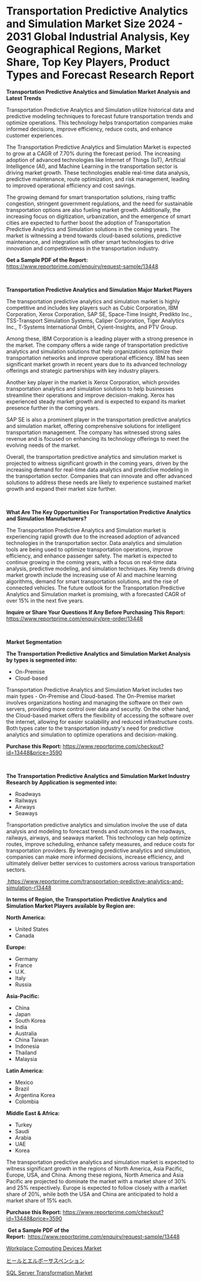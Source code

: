 <p><h1>Transportation Predictive Analytics and Simulation Market Size 2024 - 2031 Global Industrial Analysis, Key Geographical Regions, Market Share, Top Key Players, Product Types and Forecast Research Report</h1></p><p><strong>Transportation Predictive Analytics and Simulation Market Analysis and Latest Trends</strong></p>
<p><p>Transportation Predictive Analytics and Simulation utilize historical data and predictive modeling techniques to forecast future transportation trends and optimize operations. This technology helps transportation companies make informed decisions, improve efficiency, reduce costs, and enhance customer experiences.</p><p>The Transportation Predictive Analytics and Simulation Market is expected to grow at a CAGR of 7.70% during the forecast period. The increasing adoption of advanced technologies like Internet of Things (IoT), Artificial Intelligence (AI), and Machine Learning in the transportation sector is driving market growth. These technologies enable real-time data analysis, predictive maintenance, route optimization, and risk management, leading to improved operational efficiency and cost savings.</p><p>The growing demand for smart transportation solutions, rising traffic congestion, stringent government regulations, and the need for sustainable transportation options are also fueling market growth. Additionally, the increasing focus on digitization, urbanization, and the emergence of smart cities are expected to further boost the adoption of Transportation Predictive Analytics and Simulation solutions in the coming years. The market is witnessing a trend towards cloud-based solutions, predictive maintenance, and integration with other smart technologies to drive innovation and competitiveness in the transportation industry.</p></p>
<p><strong>Get a Sample PDF of the Report:&nbsp;</strong> <a href="https://www.reportprime.com/enquiry/request-sample/13448">https://www.reportprime.com/enquiry/request-sample/13448</a></p>
<p>&nbsp;</p>
<p><strong>Transportation Predictive Analytics and Simulation Major Market Players</strong></p>
<p><p>The transportation predictive analytics and simulation market is highly competitive and includes key players such as Cubic Corporation, IBM Corporation, Xerox Corporation, SAP SE, Space-Time Insight, Predikto Inc., TSS-Transport Simulation Systems, Caliper Corporation, Tiger Analytics Inc., T-Systems International GmbH, Cyient-Insights, and PTV Group.</p><p>Among these, IBM Corporation is a leading player with a strong presence in the market. The company offers a wide range of transportation predictive analytics and simulation solutions that help organizations optimize their transportation networks and improve operational efficiency. IBM has seen significant market growth in recent years due to its advanced technology offerings and strategic partnerships with key industry players.</p><p>Another key player in the market is Xerox Corporation, which provides transportation analytics and simulation solutions to help businesses streamline their operations and improve decision-making. Xerox has experienced steady market growth and is expected to expand its market presence further in the coming years.</p><p>SAP SE is also a prominent player in the transportation predictive analytics and simulation market, offering comprehensive solutions for intelligent transportation management. The company has witnessed strong sales revenue and is focused on enhancing its technology offerings to meet the evolving needs of the market.</p><p>Overall, the transportation predictive analytics and simulation market is projected to witness significant growth in the coming years, driven by the increasing demand for real-time data analytics and predictive modeling in the transportation sector. Companies that can innovate and offer advanced solutions to address these needs are likely to experience sustained market growth and expand their market size further.</p></p>
<p>&nbsp;</p>
<p><strong>What Are The Key Opportunities For Transportation Predictive Analytics and Simulation Manufacturers?</strong></p>
<p><p>The Transportation Predictive Analytics and Simulation market is experiencing rapid growth due to the increased adoption of advanced technologies in the transportation sector. Data analytics and simulation tools are being used to optimize transportation operations, improve efficiency, and enhance passenger safety. The market is expected to continue growing in the coming years, with a focus on real-time data analysis, predictive modeling, and simulation techniques. Key trends driving market growth include the increasing use of AI and machine learning algorithms, demand for smart transportation solutions, and the rise of connected vehicles. The future outlook for the Transportation Predictive Analytics and Simulation market is promising, with a forecasted CAGR of over 15% in the next five years.</p></p>
<p><strong>Inquire or Share Your Questions If Any Before Purchasing This Report:</strong> <a href="https://www.reportprime.com/enquiry/pre-order/13448">https://www.reportprime.com/enquiry/pre-order/13448</a></p>
<p>&nbsp;</p>
<p><strong>Market Segmentation</strong></p>
<p><strong>The Transportation Predictive Analytics and Simulation Market Analysis by types is segmented into:</strong></p>
<p><ul><li>On-Premise</li><li>Cloud-based</li></ul></p>
<p><p>Transportation Predictive Analytics and Simulation Market includes two main types - On-Premise and Cloud-based. The On-Premise market involves organizations hosting and managing the software on their own servers, providing more control over data and security. On the other hand, the Cloud-based market offers the flexibility of accessing the software over the internet, allowing for easier scalability and reduced infrastructure costs. Both types cater to the transportation industry's need for predictive analytics and simulation to optimize operations and decision-making.</p></p>
<p><strong>Purchase this Report:&nbsp;</strong><a href="https://www.reportprime.com/checkout?id=13448&price=3590">https://www.reportprime.com/checkout?id=13448&price=3590</a></p>
<p>&nbsp;</p>
<p><strong>The Transportation Predictive Analytics and Simulation Market Industry Research by Application is segmented into:</strong></p>
<p><ul><li>Roadways</li><li>Railways</li><li>Airways</li><li>Seaways</li></ul></p>
<p><p>Transportation predictive analytics and simulation involve the use of data analysis and modeling to forecast trends and outcomes in the roadways, railways, airways, and seaways market. This technology can help optimize routes, improve scheduling, enhance safety measures, and reduce costs for transportation providers. By leveraging predictive analytics and simulation, companies can make more informed decisions, increase efficiency, and ultimately deliver better services to customers across various transportation sectors.</p></p>
<p><a href="https://www.reportprime.com/transportation-predictive-analytics-and-simulation-r13448">&nbsp;https://www.reportprime.com/transportation-predictive-analytics-and-simulation-r13448</a></p>
<p><strong>In terms of Region, the Transportation Predictive Analytics and Simulation Market Players available by Region are:</strong></p>
<p>
    <p> <strong> North America: </strong>
        <ul>
            <li>United States</li>
            <li>Canada</li>
        </ul>
        </p> 
    <p> <strong> Europe: </strong>
        <ul>
            <li>Germany</li>
            <li>France</li>
            <li>U.K.</li>
            <li>Italy</li>
            <li>Russia</li>
        </ul>
        </p> 
    <p> <strong> Asia-Pacific: </strong>
        <ul>
            <li>China</li>
            <li>Japan</li>
            <li>South Korea</li>
            <li>India</li>
            <li>Australia</li>
            <li>China Taiwan</li>
            <li>Indonesia</li>
            <li>Thailand</li>
            <li>Malaysia</li>
        </ul>
        </p> 
    <p> <strong> Latin America: </strong>
        <ul>
            <li>Mexico</li>
            <li>Brazil</li>
            <li>Argentina Korea</li>
            <li>Colombia</li>
        </ul>
        </p> 
    <p> <strong> Middle East & Africa: </strong>
        <ul>
            <li>Turkey</li>
            <li>Saudi</li>
            <li>Arabia</li>
            <li>UAE</li>
            <li>Korea</li>
        </ul>
    </p>
    </p>
<p><p>The transportation predictive analytics and simulation market is expected to witness significant growth in the regions of North America, Asia Pacific, Europe, USA, and China. Among these regions, North America and Asia Pacific are projected to dominate the market with a market share of 30% and 25% respectively. Europe is expected to follow closely with a market share of 20%, while both the USA and China are anticipated to hold a market share of 15% each.</p></p>
<p><strong>Purchase this Report: </strong><a href="https://www.reportprime.com/checkout?id=13448&price=3590">https://www.reportprime.com/checkout?id=13448&price=3590</a></p>
<p>&nbsp;<strong>Get a Sample PDF of the Report:&nbsp;&nbsp;</strong><a href="https://www.reportprime.com/enquiry/request-sample/13448">https://www.reportprime.com/enquiry/request-sample/13448</a></p>
<p><strong></strong></p>
<p><p><a href="https://view.publitas.com/reportprime-1/global-workplace-computing-devices-market-size-and-market-trends-analysis-by-regional-outlook-competitive-strategies-forecasted-for-period-from-2024-to-2031/">Workplace Computing Devices Market</a></p><p><a href="https://github.com/pepo3k/Market-Research-Report-List-2/blob/main/9688956103819.md">ヒールとエルボーサスペンション</a></p><p><a href="https://github.com/sofayahoo2023/Market-Research-Report-List-5/blob/main/sql-server-transformation-market.md">SQL Server Transformation Market</a></p></p>